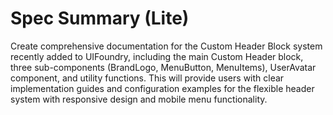 # Spec Summary (Lite)

Create comprehensive documentation for the Custom Header Block system recently added to UIFoundry, including the main Custom Header block, three sub-components (BrandLogo, MenuButton, MenuItems), UserAvatar component, and utility functions. This will provide users with clear implementation guides and configuration examples for the flexible header system with responsive design and mobile menu functionality.
